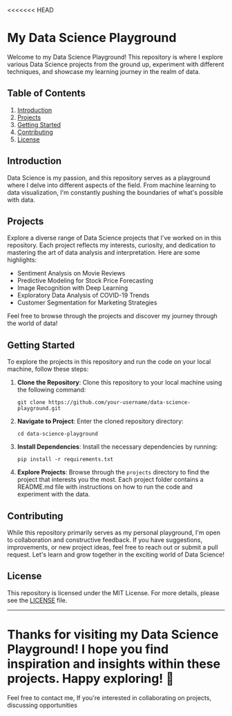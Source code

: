 <<<<<<< HEAD
# My Data Science Playground

Welcome to my Data Science Playground! This repository is where I explore various Data Science projects from the ground up, experiment with different techniques, and showcase my learning journey in the realm of data.

## Table of Contents

1. [Introduction](#introduction)
2. [Projects](#projects)
3. [Getting Started](#getting-started)
4. [Contributing](#contributing)
5. [License](#license)

## Introduction

Data Science is my passion, and this repository serves as a playground where I delve into different aspects of the field. From machine learning to data visualization, I'm constantly pushing the boundaries of what's possible with data.

## Projects

Explore a diverse range of Data Science projects that I've worked on in this repository. Each project reflects my interests, curiosity, and dedication to mastering the art of data analysis and interpretation. Here are some highlights:

- Sentiment Analysis on Movie Reviews
- Predictive Modeling for Stock Price Forecasting
- Image Recognition with Deep Learning
- Exploratory Data Analysis of COVID-19 Trends
- Customer Segmentation for Marketing Strategies

Feel free to browse through the projects and discover my journey through the world of data!

## Getting Started

To explore the projects in this repository and run the code on your local machine, follow these steps:

1. **Clone the Repository**: Clone this repository to your local machine using the following command:
   ```
   git clone https://github.com/your-username/data-science-playground.git
   ```

2. **Navigate to Project**: Enter the cloned repository directory:
   ```
   cd data-science-playground
   ```

3. **Install Dependencies**: Install the necessary dependencies by running:
   ```
   pip install -r requirements.txt
   ```

4. **Explore Projects**: Browse through the `projects` directory to find the project that interests you the most. Each project folder contains a README.md file with instructions on how to run the code and experiment with the data.

## Contributing

While this repository primarily serves as my personal playground, I'm open to collaboration and constructive feedback. If you have suggestions, improvements, or new project ideas, feel free to reach out or submit a pull request. Let's learn and grow together in the exciting world of Data Science!

## License

This repository is licensed under the MIT License. For more details, please see the [LICENSE](LICENSE) file.

---

Thanks for visiting my Data Science Playground! I hope you find inspiration and insights within these projects. Happy exploring! 🚀
=======


<div>Feel free to contact me, If you're interested in collaborating on projects, discussing opportunities </div>
